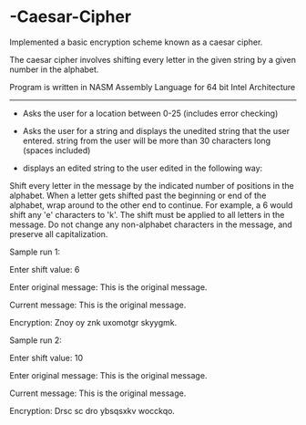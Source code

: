 # -Caesar-Cipher
Implemented a basic encryption scheme known as a caesar cipher. 

The caesar cipher involves shifting every letter in the given string by a given number in the alphabet.

Program is written in NASM Assembly Language for 64 bit Intel Architecture

------------------------------------------------------------------------------------------------------------------

- Asks the user for a location between 0-25 (includes error checking)

- Asks the user for a string and displays the unedited string that the user entered. string from the user will be more than 30 characters long (spaces
included)

- displays an edited string to the user edited in the following way:

Shift every letter in the message by the indicated number of positions in the
alphabet. When a letter gets shifted past the beginning or end of the alphabet,
wrap around to the other end to continue. For example, a 6 would shift any 'e'
characters to 'k'. The shift must be applied to all letters in the message. Do not
change any non-alphabet characters in the message, and preserve all
capitalization.

Sample run 1:

Enter shift value: 6

Enter original message: This is the original message.

Current message: This is the original message.

Encryption: Znoy oy znk uxomotgr skyygmk.


Sample run 2:

Enter shift value: 10

Enter original message: This is the original message.

Current message: This is the original message.

Encryption: Drsc sc dro ybsqsxkv wocckqo.
